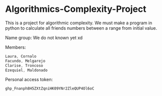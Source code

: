 # Algorithmics-Complexity-Project

This is a project for algorithmic complexity. We must make a program in python to calculate all friends numbers between a range from initial value.


Name group: We do not known yet xd


Members:
```c
Laura, Cornalo
Facundo, Melgarejo
Clarise, Troncoso
Ezequiel, Maldonado
```

Personal access token: 
```
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
```
